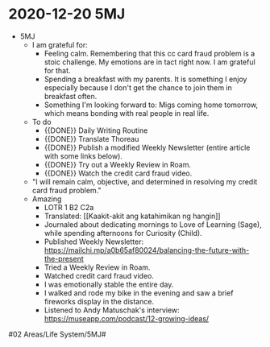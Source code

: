 # 2020-12-20 5MJ

- 5MJ
   - I am grateful for:
      - Feeling calm. Remembering that this cc card fraud problem is a stoic challenge. My emotions are in tact right now. I am grateful for that.
      - Spending a breakfast with my parents. It is something I enjoy especially because I don't get the chance to join them in breakfast often.
      - Something I'm looking forward to: Migs coming home tomorrow, which means bonding with real people in real life.
   - To do
      - {{DONE}} Daily Writing Routine
      - {{DONE}} Translate Thoreau
      - {{DONE}} Publish a modified Weekly Newsletter (entire article with some links below).
      - {{DONE}} Try out a Weekly Review in Roam.
      - {{DONE}} Watch the credit card fraud video.
   - "I will remain calm, objective, and determined in resolving my credit card fraud problem."
   - Amazing
      - LOTR 1 B2 C2a
      - Translated: [[Kaakit-akit ang katahimikan ng hangin]]
      - Journaled about dedicating mornings to Love of Learning (Sage), while spending afternoons for Curiosity (Child).
      - Published Weekly Newsletter: https://mailchi.mp/a0b65af80024/balancing-the-future-with-the-present
      - Tried a Weekly Review in Roam.
      - Watched credit card fraud video.
      - I was emotionally stable the entire day.
      - I walked and rode my bike in the evening and saw a brief fireworks display in the distance.
      - Listened to Andy Matuschak's interview: https://museapp.com/podcast/12-growing-ideas/

\#02 Areas/Life System/5MJ#

